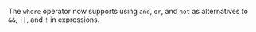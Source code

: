 The `where` operator now supports using `and`, `or`, and `not` as alternatives
to `&&`, `||`, and `!` in expressions.
